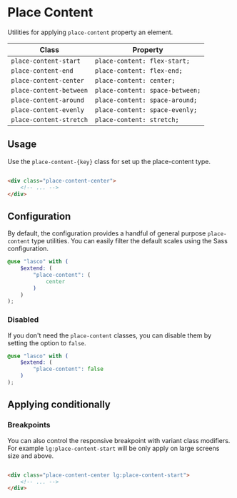 # Place Content

Utilities for applying `place-content` property an element.

| Class                   | Property                        |
|-------------------------|---------------------------------|
| `place-content-start`   | `place-content: flex-start;`    |
| `place-content-end`     | `place-content: flex-end;`      |
| `place-content-center`  | `place-content: center;`        |
| `place-content-between` | `place-content: space-between;` |
| `place-content-around`  | `place-content: space-around;`  |
| `place-content-evenly`  | `place-content: space-evenly;`  |
| `place-content-stretch` | `place-content: stretch;`       |

## Usage

Use the `place-content-{key}` class for set up the place-content type.

```html

<div class="place-content-center">
    <!-- ... -->
</div>
```

## Configuration

By default, the configuration provides a handful of general purpose `place-content` type utilities. You can easily
filter the default scales using the Sass configuration.

```scss
@use "lasco" with (
    $extend: (
        "place-content": (
            center
        )
    )
);
```

### Disabled

If you don't need the `place-content` classes, you can disable them by setting the option to `false`.

```scss
@use "lasco" with (
    $extend: (
        "place-content": false
    )
);
```

## Applying conditionally

### Breakpoints

You can also control the responsive breakpoint with variant class modifiers. For example `lg:place-content-start` will
be only apply on large screens size and above.

```html

<div class="place-content-center lg:place-content-start">
    <!-- ... -->
</div>
```
